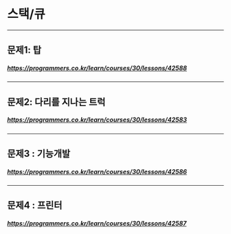 # 스택/큐
----------
## 문제1: 탑
##### <https://programmers.co.kr/learn/courses/30/lessons/42588>
----------
## 문제2: 다리를 지나는 트럭
##### <https://programmers.co.kr/learn/courses/30/lessons/42583>
----------
## 문제3 : 기능개발
##### <https://programmers.co.kr/learn/courses/30/lessons/42586>
----------
## 문제4 : 프린터
##### <https://programmers.co.kr/learn/courses/30/lessons/42587>
